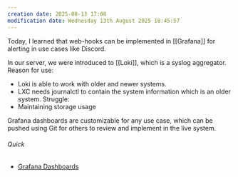 ```yaml
---
creation date: 2025-08-13 17:08
modification date: Wednesday 13th August 2025 18:45:57
---
```

Today, I learned that web-hooks can be implemented in [[Grafana]] for alerting in use cases like Discord. 

In our server, we were introduced to [[Loki]], which is a syslog aggregator. 
Reason for use: 
- Loki is able to work with older and newer systems. 
- LXC needs journalctl to contain the system information which is an older system. 
Struggle: 
- Maintaining storage usage

Grafana dashboards are customizable for any use case, which can be pushed using Git for others to review and implement in the live system. 
###### Quick
- [Grafana Dashboards](https://grafana.com/grafana/dashboards/)